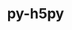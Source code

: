 ---
title: "py-h5py"
layout: cache
categories: [package, develop-2023-11-26]
meta: {"versions": ["3.8.0"], "compilers": ["cce@=15.0.1", "gcc@=11.1.0", "gcc@=11.3.0", "gcc@=11.4.0", "gcc@=9.4.0", "oneapi@=2023.2.0"], "oss": ["rhel8", "ubuntu20.04", "ubuntu22.04"], "platforms": ["linux"], "targets": ["neoverse_v1", "ppc64le", "x86_64_v3", "zen4"], "stacks": ["data-vis-sdk", "e4s", "e4s-cray-rhel", "e4s-neoverse_v1", "e4s-oneapi", "e4s-power", "ml-linux-x86_64-cpu", "ml-linux-x86_64-cuda", "ml-linux-x86_64-rocm", "root"], "num_specs": 16, "num_specs_by_stack": {"e4s-cray-rhel": 2, "root": 16, "e4s-neoverse_v1": 3, "e4s-power": 2, "data-vis-sdk": 2, "e4s": 3, "e4s-oneapi": 2, "ml-linux-x86_64-cuda": 2, "ml-linux-x86_64-rocm": 2, "ml-linux-x86_64-cpu": 2}}
spec_details: [{"hash": "7j3k3bu5zxz2jobruiculyewb7vyrwsn", "compiler": "cce@=15.0.1", "versions": ["3.8.0"], "os": "rhel8", "platform": "linux", "target": "zen4", "variants": ["build_system=python_pip", "+mpi"], "stacks": ["e4s-cray-rhel", "root"], "size": "-", "tarball": "https://binaries.spack.io/releases/develop-2023-11-26/build_cache/linux-rhel8-zen4/cce-15.0.1/py-h5py-3.8.0/linux-rhel8-zen4-cce-15.0.1-py-h5py-3.8.0-7j3k3bu5zxz2jobruiculyewb7vyrwsn.spack"}, {"hash": "mqpxcofby5zmyhaiuwu4yqzgwp3vxu3s", "compiler": "cce@=15.0.1", "versions": ["3.8.0"], "os": "rhel8", "platform": "linux", "target": "zen4", "variants": ["build_system=python_pip", "~mpi"], "stacks": ["e4s-cray-rhel", "root"], "size": "-", "tarball": "https://binaries.spack.io/releases/develop-2023-11-26/build_cache/linux-rhel8-zen4/cce-15.0.1/py-h5py-3.8.0/linux-rhel8-zen4-cce-15.0.1-py-h5py-3.8.0-mqpxcofby5zmyhaiuwu4yqzgwp3vxu3s.spack"}, {"hash": "gc4i2oqsu5qqj5ufak6twkxcux6friri", "compiler": "gcc@=11.4.0", "versions": ["3.8.0"], "os": "ubuntu20.04", "platform": "linux", "target": "neoverse_v1", "variants": ["build_system=python_pip", "+mpi"], "stacks": ["e4s-neoverse_v1", "root"], "size": "-", "tarball": "https://binaries.spack.io/releases/develop-2023-11-26/build_cache/linux-ubuntu20.04-neoverse_v1/gcc-11.4.0/py-h5py-3.8.0/linux-ubuntu20.04-neoverse_v1-gcc-11.4.0-py-h5py-3.8.0-gc4i2oqsu5qqj5ufak6twkxcux6friri.spack"}, {"hash": "eovs63getwhnzd4ome64atuwkc42t64f", "compiler": "gcc@=11.4.0", "versions": ["3.8.0"], "os": "ubuntu20.04", "platform": "linux", "target": "neoverse_v1", "variants": ["build_system=python_pip", "+mpi"], "stacks": ["e4s-neoverse_v1", "root"], "size": "-", "tarball": "https://binaries.spack.io/releases/develop-2023-11-26/build_cache/linux-ubuntu20.04-neoverse_v1/gcc-11.4.0/py-h5py-3.8.0/linux-ubuntu20.04-neoverse_v1-gcc-11.4.0-py-h5py-3.8.0-eovs63getwhnzd4ome64atuwkc42t64f.spack"}, {"hash": "yqwxda3nyjknrid7f57reg3c7f7hzzm4", "compiler": "gcc@=11.4.0", "versions": ["3.8.0"], "os": "ubuntu20.04", "platform": "linux", "target": "neoverse_v1", "variants": ["build_system=python_pip", "+mpi"], "stacks": ["e4s-neoverse_v1", "root"], "size": "-", "tarball": "https://binaries.spack.io/releases/develop-2023-11-26/build_cache/linux-ubuntu20.04-neoverse_v1/gcc-11.4.0/py-h5py-3.8.0/linux-ubuntu20.04-neoverse_v1-gcc-11.4.0-py-h5py-3.8.0-yqwxda3nyjknrid7f57reg3c7f7hzzm4.spack"}, {"hash": "fsqp2u4dfnqslrnt7xm4ulh7pvc6zctg", "compiler": "gcc@=9.4.0", "versions": ["3.8.0"], "os": "ubuntu20.04", "platform": "linux", "target": "ppc64le", "variants": ["build_system=python_pip", "+mpi"], "stacks": ["e4s-power", "root"], "size": "-", "tarball": "https://binaries.spack.io/releases/develop-2023-11-26/build_cache/linux-ubuntu20.04-ppc64le/gcc-9.4.0/py-h5py-3.8.0/linux-ubuntu20.04-ppc64le-gcc-9.4.0-py-h5py-3.8.0-fsqp2u4dfnqslrnt7xm4ulh7pvc6zctg.spack"}, {"hash": "er355o4fpwvteft7vlxpbeetrpjlp7ly", "compiler": "gcc@=9.4.0", "versions": ["3.8.0"], "os": "ubuntu20.04", "platform": "linux", "target": "ppc64le", "variants": ["build_system=python_pip", "+mpi"], "stacks": ["e4s-power", "root"], "size": "-", "tarball": "https://binaries.spack.io/releases/develop-2023-11-26/build_cache/linux-ubuntu20.04-ppc64le/gcc-9.4.0/py-h5py-3.8.0/linux-ubuntu20.04-ppc64le-gcc-9.4.0-py-h5py-3.8.0-er355o4fpwvteft7vlxpbeetrpjlp7ly.spack"}, {"hash": "dkxvrhxkw5akm66xgsgxo63sp3datp7q", "compiler": "gcc@=11.1.0", "versions": ["3.8.0"], "os": "ubuntu20.04", "platform": "linux", "target": "x86_64_v3", "variants": ["build_system=python_pip", "+mpi"], "stacks": ["data-vis-sdk", "root"], "size": "-", "tarball": "https://binaries.spack.io/releases/develop-2023-11-26/build_cache/linux-ubuntu20.04-x86_64_v3/gcc-11.1.0/py-h5py-3.8.0/linux-ubuntu20.04-x86_64_v3-gcc-11.1.0-py-h5py-3.8.0-dkxvrhxkw5akm66xgsgxo63sp3datp7q.spack"}, {"hash": "sdlyj4c5yyglemcbepf47kcekqe2k6ls", "compiler": "gcc@=11.1.0", "versions": ["3.8.0"], "os": "ubuntu20.04", "platform": "linux", "target": "x86_64_v3", "variants": ["build_system=python_pip", "+mpi"], "stacks": ["data-vis-sdk", "root"], "size": "-", "tarball": "https://binaries.spack.io/releases/develop-2023-11-26/build_cache/linux-ubuntu20.04-x86_64_v3/gcc-11.1.0/py-h5py-3.8.0/linux-ubuntu20.04-x86_64_v3-gcc-11.1.0-py-h5py-3.8.0-sdlyj4c5yyglemcbepf47kcekqe2k6ls.spack"}, {"hash": "w74lb3o775mobfosl4gzeqc24xqs6l3t", "compiler": "gcc@=11.4.0", "versions": ["3.8.0"], "os": "ubuntu20.04", "platform": "linux", "target": "x86_64_v3", "variants": ["build_system=python_pip", "+mpi"], "stacks": ["e4s", "root"], "size": "-", "tarball": "https://binaries.spack.io/releases/develop-2023-11-26/build_cache/linux-ubuntu20.04-x86_64_v3/gcc-11.4.0/py-h5py-3.8.0/linux-ubuntu20.04-x86_64_v3-gcc-11.4.0-py-h5py-3.8.0-w74lb3o775mobfosl4gzeqc24xqs6l3t.spack"}, {"hash": "34cauwyll73tff6sggpc72jo22fksuhx", "compiler": "gcc@=11.4.0", "versions": ["3.8.0"], "os": "ubuntu20.04", "platform": "linux", "target": "x86_64_v3", "variants": ["build_system=python_pip", "+mpi"], "stacks": ["e4s", "root"], "size": "-", "tarball": "https://binaries.spack.io/releases/develop-2023-11-26/build_cache/linux-ubuntu20.04-x86_64_v3/gcc-11.4.0/py-h5py-3.8.0/linux-ubuntu20.04-x86_64_v3-gcc-11.4.0-py-h5py-3.8.0-34cauwyll73tff6sggpc72jo22fksuhx.spack"}, {"hash": "u4qlkpegmxnf5z46eof5xqd7puf4atmd", "compiler": "gcc@=11.4.0", "versions": ["3.8.0"], "os": "ubuntu20.04", "platform": "linux", "target": "x86_64_v3", "variants": ["build_system=python_pip", "+mpi"], "stacks": ["e4s", "root"], "size": "-", "tarball": "https://binaries.spack.io/releases/develop-2023-11-26/build_cache/linux-ubuntu20.04-x86_64_v3/gcc-11.4.0/py-h5py-3.8.0/linux-ubuntu20.04-x86_64_v3-gcc-11.4.0-py-h5py-3.8.0-u4qlkpegmxnf5z46eof5xqd7puf4atmd.spack"}, {"hash": "jwdaftagkeykbrc2slg2fuyep3xakeds", "compiler": "oneapi@=2023.2.0", "versions": ["3.8.0"], "os": "ubuntu20.04", "platform": "linux", "target": "x86_64_v3", "variants": ["build_system=python_pip", "+mpi"], "stacks": ["e4s-oneapi", "root"], "size": "-", "tarball": "https://binaries.spack.io/releases/develop-2023-11-26/build_cache/linux-ubuntu20.04-x86_64_v3/oneapi-2023.2.0/py-h5py-3.8.0/linux-ubuntu20.04-x86_64_v3-oneapi-2023.2.0-py-h5py-3.8.0-jwdaftagkeykbrc2slg2fuyep3xakeds.spack"}, {"hash": "kbjt3nm2ocxmtc222r54oyp43pmxjfje", "compiler": "oneapi@=2023.2.0", "versions": ["3.8.0"], "os": "ubuntu20.04", "platform": "linux", "target": "x86_64_v3", "variants": ["build_system=python_pip", "+mpi"], "stacks": ["e4s-oneapi", "root"], "size": "-", "tarball": "https://binaries.spack.io/releases/develop-2023-11-26/build_cache/linux-ubuntu20.04-x86_64_v3/oneapi-2023.2.0/py-h5py-3.8.0/linux-ubuntu20.04-x86_64_v3-oneapi-2023.2.0-py-h5py-3.8.0-kbjt3nm2ocxmtc222r54oyp43pmxjfje.spack"}, {"hash": "p5tkesaeihxegvopfr3usqziontygyvp", "compiler": "gcc@=11.3.0", "versions": ["3.8.0"], "os": "ubuntu22.04", "platform": "linux", "target": "x86_64_v3", "variants": ["build_system=python_pip", "~mpi"], "stacks": ["root", "ml-linux-x86_64-cuda", "ml-linux-x86_64-rocm", "ml-linux-x86_64-cpu"], "size": "-", "tarball": "https://binaries.spack.io/releases/develop-2023-11-26/build_cache/linux-ubuntu22.04-x86_64_v3/gcc-11.3.0/py-h5py-3.8.0/linux-ubuntu22.04-x86_64_v3-gcc-11.3.0-py-h5py-3.8.0-p5tkesaeihxegvopfr3usqziontygyvp.spack"}, {"hash": "kkogzabuuouqmmf6oe54kaxgsjsl4m4o", "compiler": "gcc@=11.3.0", "versions": ["3.8.0"], "os": "ubuntu22.04", "platform": "linux", "target": "x86_64_v3", "variants": ["build_system=python_pip", "~mpi"], "stacks": ["root", "ml-linux-x86_64-cuda", "ml-linux-x86_64-rocm", "ml-linux-x86_64-cpu"], "size": "-", "tarball": "https://binaries.spack.io/releases/develop-2023-11-26/build_cache/linux-ubuntu22.04-x86_64_v3/gcc-11.3.0/py-h5py-3.8.0/linux-ubuntu22.04-x86_64_v3-gcc-11.3.0-py-h5py-3.8.0-kkogzabuuouqmmf6oe54kaxgsjsl4m4o.spack"}]
---